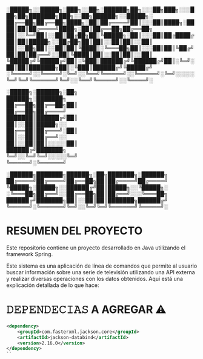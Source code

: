 
░█████╗░░█████╗░███╗░░██╗░██████╗██╗░░░██╗███╗░░░███╗██╗███████╗███╗░░██╗██████╗░░█████╗░  
██╔══██╗██╔══██╗████╗░██║██╔════╝██║░░░██║████╗░████║██║██╔════╝████╗░██║██╔══██╗██╔══██╗  
██║░░╚═╝██║░░██║██╔██╗██║╚█████╗░██║░░░██║██╔████╔██║██║█████╗░░██╔██╗██║██║░░██║██║░░██║  
██║░░██╗██║░░██║██║╚████║░╚═══██╗██║░░░██║██║╚██╔╝██║██║██╔══╝░░██║╚████║██║░░██║██║░░██║  
╚█████╔╝╚█████╔╝██║░╚███║██████╔╝╚██████╔╝██║░╚═╝░██║██║███████╗██║░╚███║██████╔╝╚█████╔╝  
░╚════╝░░╚════╝░╚═╝░░╚══╝╚═════╝░░╚═════╝░╚═╝░░░░░╚═╝╚═╝╚══════╝╚═╝░░╚══╝╚═════╝░░╚════╝░  

░█████╗░██████╗░██╗        ██████╗░███████╗    
██╔══██╗██╔══██╗██║        ██╔══██╗██╔════╝    
███████║██████╔╝██║        ██║░░██║█████╗░░    
██╔══██║██╔═══╝░██║        ██║░░██║██╔══╝░░    
██║░░██║██║░░░░░██║        ██████╔╝███████╗    
╚═╝░░╚═╝╚═╝░░░░░╚═╝        ╚═════╝░╚══════╝    

░██████╗███████╗██████╗░██╗███████╗░██████╗
██╔════╝██╔════╝██╔══██╗██║██╔════╝██╔════╝
╚█████╗░█████╗░░██████╔╝██║█████╗░░╚█████╗░
░╚═══██╗██╔══╝░░██╔══██╗██║██╔══╝░░░╚═══██╗
██████╔╝███████╗██║░░██║██║███████╗██████╔╝
╚═════╝░╚══════╝╚═╝░░╚═╝╚═╝╚══════╝╚═════╝░

# RESUMEN DEL PROYECTO 
Este repositorio contiene un proyecto desarrollado en Java utilizando el framework Spring. 

Este sistema es una aplicación de línea de comandos que permite al usuario buscar información sobre una serie de televisión utilizando una API externa y realizar diversas operaciones con los datos obtenidos. Aquí está una explicación detallada de lo que hace:

# 𝙳𝙴𝙿𝙴𝙽𝙳𝙴𝙲𝙸𝙰𝚂 A AGREGAR ⚠
```xml
<dependency>
    <groupId>com.fasterxml.jackson.core</groupId>
    <artifactId>jackson-databind</artifactId>
    <version>2.16.0</version>
</dependency>
``

